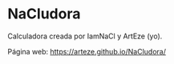 # NaCludora
Calculadora creada por IamNaCl y ArtEze (yo).

Página web: https://arteze.github.io/NaCludora/
